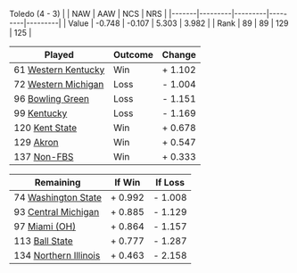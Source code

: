 Toledo (4 - 3)
|       |   NAW   |   AAW   |   NCS   |   NRS   |
|-------|---------|---------|---------|---------|
| Value |  -0.748 |  -0.107 |   5.303 |   3.982 |
| Rank  |      89 |      89 |     129 |     125 |

| Played                    | Outcome    |  Change  |
|---------------------------|------------|----------|
|  61 [Western Kentucky      ](WesternKentucky.md)| Win        | +  1.102 |
|  72 [Western Michigan      ](WesternMichigan.md)| Loss       | -  1.004 |
|  96 [Bowling Green         ](BowlingGreen.md)| Loss       | -  1.151 |
|  99 [Kentucky              ](Kentucky.md)| Loss       | -  1.169 |
| 120 [Kent State            ](KentState.md)| Win        | +  0.678 |
| 129 [Akron                 ](Akron.md)| Win        | +  0.547 |
| 137 [Non-FBS               ](NonFBS.md)| Win        | +  0.333 |

| Remaining                 |  If Win  |  If Loss |
|---------------------------|----------|----------|
|  74 [Washington State      ](WashingtonState.md)| +  0.992 | -  1.008 |
|  93 [Central Michigan      ](CentralMichigan.md)| +  0.885 | -  1.129 |
|  97 [Miami (OH)            ](MiamiOH.md)| +  0.864 | -  1.157 |
| 113 [Ball State            ](BallState.md)| +  0.777 | -  1.287 |
| 134 [Northern Illinois     ](NorthernIllinois.md)| +  0.463 | -  2.158 |

